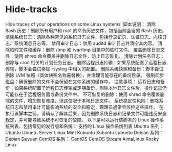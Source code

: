 # Hide-tracks
Hide traces of your operations on some Linux systems  
脚本说明：
清除 Bash 历史：删除所有用户和 root 的命令历史文件，包括当前会话的 Bash 历史。
清除系统日志：清除各种常见的系统日志文件，包括登录记录、认证日志、内核日志、系统消息日志等。
禁用审计日志：禁用 auditd 审计日志并清空其内容。
清除临时文件和缓存：删除 /tmp 和 /var/tmp 目录中的临时文件。
覆盖删除日志文件：使用 shred 命令覆盖并删除日志文件，防止日志恢复。
清除计划任务日志：删除与 cron 相关的计划任务日志。
删除远程日志传输：如果系统配置了远程日志传输，脚本会尝试移除 rsyslog 中相关的配置。
删除系统快照和备份：脚本尝试删除 LVM 快照（具体快照名称需替换），并清理可能存在的备份目录。
强制同步磁盘：确保删除的文件不会保留在文件系统的缓存中。
注意事项：
远程日志和备份：如果系统配置了远程日志传输或定期备份，删除本地日志文件后，操作记录仍可能存在于远程服务器或备份文件中。
不可恢复的删除：使用 shred 命令覆盖删除的文件，增加恢复难度，但这仅限于本地日志文件。
系统稳定性风险：删除系统日志和禁用审计可能影响系统的安全和稳定，管理员通常会监控这些操作。
在执行该脚本之前，请确认了解其后果，因为删除系统日志和记录文件可能违反安全规定，并可能导致系统不可恢复的故障。
以下是可以运行该脚本的 Linux 操作系统列表，包括常见的发行版和系统：
支持的 Linux 操作系统列表
Ubuntu 系列：
Ubuntu
Ubuntu Server
Linux Mint
Kubuntu
Xubuntu
Lubuntu
Debian 系列：
Debian
Devuan
CentOS 系列：
CentOS
CentOS Stream
AlmaLinux
Rocky Linux
